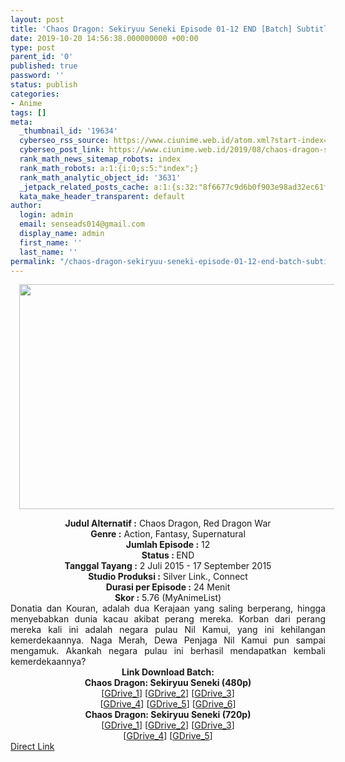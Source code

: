 ```yaml
---
layout: post
title: 'Chaos Dragon: Sekiryuu Seneki Episode 01-12 END [Batch] Subtitle Indonesia'
date: 2019-10-20 14:56:38.000000000 +00:00
type: post
parent_id: '0'
published: true
password: ''
status: publish
categories:
- Anime
tags: []
meta:
  _thumbnail_id: '19634'
  cyberseo_rss_source: https://www.ciunime.web.id/atom.xml?start-index=2401&max-results=150
  cyberseo_post_link: https://www.ciunime.web.id/2019/08/chaos-dragon-sekiryuu-seneki-episode-01.html
  rank_math_news_sitemap_robots: index
  rank_math_robots: a:1:{i:0;s:5:"index";}
  rank_math_analytic_object_id: '3631'
  _jetpack_related_posts_cache: a:1:{s:32:"8f6677c9d6b0f903e98ad32ec61f8deb";a:2:{s:7:"expires";i:1654256923;s:7:"payload";a:0:{}}}
  kata_make_header_transparent: default
author:
  login: admin
  email: senseads014@gmail.com
  display_name: admin
  first_name: ''
  last_name: ''
permalink: "/chaos-dragon-sekiryuu-seneki-episode-01-12-end-batch-subtitle-indonesia/"
---
```

<div class="separator" style="clear: both; text-align: center;"><a href="https://1.bp.blogspot.com/-vDTBxlbLoH8/XUQ4lvZpmqI/AAAAAAAAc3o/p8sD98MF3JIi_Y4dAFeFzjBH47eDEG1SQCLcBGAs/s1600/Chaos%2BDragon%2B-%2BSekiryuu%2BSeneki.jpg" imageanchor="1" style="margin-left: 1em; margin-right: 1em;"><img border="0" data-original-height="720" data-original-width="1280" height="360" src="{{ site.baseurl }}/assets/2019/10/Chaos%2BDragon%2B-%2BSekiryuu%2BSeneki.jpg" width="640" /></a></div>
<p>
<div style="text-align: center;"><b>Judul</b><b><b>&nbsp;Alternatif</b>&nbsp;:</b> Chaos Dragon, Red Dragon War</div>
<div style="text-align: center;"><b>Genre :</b> Action, Fantasy, Supernatural</div>
<div style="text-align: center;"><b>Jumlah Episode :</b>&nbsp;12<br /><b>Status :&nbsp;</b>END<br /><b>Tanggal Tayang :</b> 2 Juli 2015 - 17 September 2015<br /><b>Studio Produksi :</b> Silver Link., Connect<br /><b>Durasi per Episode :</b>&nbsp;24 Menit</div>
<div style="text-align: center;"><b>Skor :</b> 5.76 (MyAnimeList)</div>
<div style="text-align: center;"></div>
<div style="text-align: justify;">Donatia dan Kouran, adalah dua Kerajaan yang saling berperang, hingga menyebabkan dunia kacau akibat perang mereka. Korban dari perang mereka kali ini adalah negara pulau Nil Kamui, yang ini kehilangan kemerdekaannya. Naga Merah, Dewa Penjaga Nil Kamui pun sampai mengamuk. Akankah negara pulau ini berhasil mendapatkan kembali kemerdekaannya?</div>
<div style="text-align: justify;"></div>
<div style="text-align: justify;"></div>
<div style="text-align: center;">
<div style="text-align: center;"><b>Link Download Batch:</b></div>
<div style="text-align: center;"><b>Chaos Dragon: Sekiryuu Seneki (480p)</b></div>
<div style="text-align: center;">
<div style="text-align: center;">
<div style="text-align: center;">[<a href="https://drive.google.com/uc?id=1lgbMxZyf_Q_PwQimW-Uv4QkznMdKYMGo" target="_blank" rel="noopener">GDrive_1</a>] [<a href="https://drive.google.com/uc?id=1LJHozzOZAoYkkQRK151lagHyMkwgGsw3" target="_blank" rel="noopener">GDrive_2</a>] [<a href="https://drive.google.com/uc?id=1FiYFUJ2iQDnhe4y9FnKNslnzF3yPgO8T" target="_blank" rel="noopener">GDrive_3</a>]<br />[<a href="https://drive.google.com/uc?id=1OtLT3r1qTLSvLI-9ZEDXYkFj3NjXfn-U" target="_blank" rel="noopener">GDrive_4</a>] [<a href="https://drive.google.com/uc?id=1w6QzYjXlE3d3XISjOiwwp59S5HQxgWU7" target="_blank" rel="noopener">GDrive_5</a>] [<a href="https://drive.google.com/uc?export=download&amp;id=1sOY4wqwAQN3pYBmyWR-XJpG4QulThODM" target="_blank" rel="noopener">GDrive_6</a>]</div>
<div style="text-align: center;">
<div style="text-align: center;"><b>Chaos Dragon: Sekiryuu Seneki (720p)</b></div>
<div style="text-align: center;">[<a href="https://drive.google.com/uc?id=1iYUwaZTpt9tH85hXWnhsUp1vObZbrUoz" target="_blank" rel="noopener">GDrive_1</a>] [<a href="https://drive.google.com/uc?id=1aJUkxzmud8Li_7Iue7VwuwGfCyeDnmLr" target="_blank" rel="noopener">GDrive_2</a>] [<a href="https://drive.google.com/uc?id=1DeHmuuxgbn2IFYrKbHgAO5OKGRltJJlg" target="_blank" rel="noopener">GDrive_3</a>]<br />[<a href="https://drive.google.com/uc?id=16SDsR_ziMrYJTVVp-kY_vjribYC3Qilz" target="_blank" rel="noopener">GDrive_4</a>] [<a href="https://drive.google.com/uc?export=download&amp;id=17Gj4NrnsAQJfRweo6BKMOBiBy6Eofdxn" target="_blank" rel="noopener">GDrive_5</a>]</div>
</div>
</div>
</div>
</div>
<link rel="stylesheet" href="https://cdnjs.cloudflare.com/ajax/libs/font-awesome/4.7.0/css/font-awesome.min.css" />
<div class="divbtn"> <a href="https://handymansurrender.com/fihup8buzv?key=94550f7ce39444073321dde3b8782f97" class="btn"><i class="fa fa-download"></i> Direct Link</a> </div>
